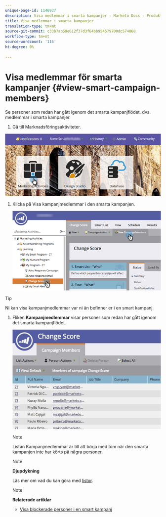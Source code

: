 ```yaml
---
unique-page-id: 1146937
description: Visa medlemmar i smarta kampanjer - Marketo Docs - Produktdokumentation
title: Visa medlemmar i smarta kampanjer
translation-type: tm+mt
source-git-commit: c33b7ab59e612f37d3f64bb954579700dc574068
workflow-type: tm+mt
source-wordcount: '116'
ht-degree: 0%

---
```



# Visa medlemmar för smarta kampanjer {#view-smart-campaign-members}

Se personer som redan har gått igenom det smarta kampanjflödet. dvs. medlemmar i smarta kampanjer.

1. Gå till Marknadsföringsaktiviteter.

![](assets/login-marketing-activities.png)

1. Klicka på Visa kampanjmedlemmar i den smarta kampanjen.

   ![](assets/changescore-hands.png)

>[!TIP]
>
>Ni kan visa kampanjmedlemmar var ni än befinner er i en smart kampanj.

1. Fliken **Kampanjmedlemmar** visar personer som redan har gått igenom det smarta kampanjflödet.

   ![](assets/smartcampaignheader-complete.jpg)

   >[!NOTE]
   >
   >Listan Kampanjmedlemmar är till att börja med tom när den smarta kampanjen inte har körts på några personer.

   >[!NOTE]
   >
   >**Djupdykning**
   >
   >
   >Läs mer om vad du kan göra med [listor](http://docs.marketo.com/display/docs/smart+lists+and+static+lists).

   >[!NOTE]
   >
   >**Relaterade artiklar**
   >
   >    
   >    
   >    * [Visa blockerade personer i en smart kampanj](view-blocked-people-in-a-smart-campaign.md)


